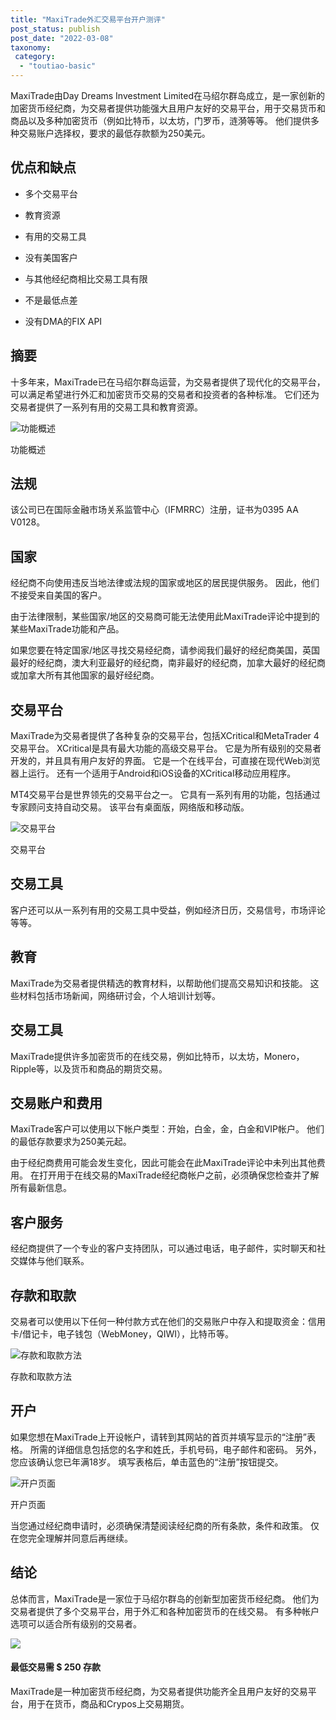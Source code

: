 ```yaml
---
title: "MaxiTrade外汇交易平台开户测评"
post_status: publish
post_date: "2022-03-08"
taxonomy:
 category: 
  - "toutiao-basic"
---
```


MaxiTrade由Day Dreams Investment Limited在马绍尔群岛成立，是一家创新的加密货币经纪商，为交易者提供功能强大且用户友好的交易平台，用于交易货币和商品以及多种加密货币（例如比特币，以太坊，门罗币，涟漪等等。 他们提供多种交易账户选择权，要求的最低存款额为250美元。

## 优点和缺点

- 多个交易平台

- 教育资源

- 有用的交易工具

- 没有美国客户

- 与其他经纪商相比交易工具有限

- 不是最低点差

- 没有DMA的FIX API


## 摘要

十多年来，MaxiTrade已在马绍尔群岛运营，为交易者提供了现代化的交易平台，可以满足希望进行外汇和加密货币交易的交易者和投资者的各种标准。 它们还为交易者提供了一系列有用的交易工具和教育资源。

![功能概述](https://cdn.fendou.la/funstoutiao/2020/11/Maxitrade-Review-Features-Overview.jpg "功能概述")

功能概述

## 法规

该公司已在国际金融市场关系监管中心（IFMRRC）注册，证书为0395 AA V0128。

## 国家

经纪商不向使用违反当地法律或法规的国家或地区的居民提供服务。 因此，他们不接受来自美国的客户。

由于法律限制，某些国家/地区的交易商可能无法使用此MaxiTrade评论中提到的某些MaxiTrade功能和产品。

如果您要在特定国家/地区寻找交易经纪商，请参阅我们最好的经纪商美国，英国最好的经纪商，澳大利亚最好的经纪商，南非最好的经纪商，加拿大最好的经纪商或加拿大所有其他国家的最好经纪商。

## 交易平台

MaxiTrade为交易者提供了各种复杂的交易平台，包括XCritical和MetaTrader 4交易平台。 XCritical是具有最大功能的高级交易平台。 它是为所有级别的交易者开发的，并且具有用户友好的界面。 它是一个在线平台，可直接在现代Web浏览器上运行。 还有一个适用于Android和iOS设备的XCritical移动应用程序。

MT4交易平台是世界领先的交易平台之一。 它具有一系列有用的功能，包括通过专家顾问支持自动交易。 该平台有桌面版，网络版和移动版。

![交易平台](https://cdn.fendou.la/funstoutiao/2020/11/Maxitrade-Review-Trading-Platform.jpg "交易平台")

交易平台

## 交易工具

客户还可以从一系列有用的交易工具中受益，例如经济日历，交易信号，市场评论等等。

## 教育

MaxiTrade为交易者提供精选的教育材料，以帮助他们提高交易知识和技能。 这些材料包括市场新闻，网络研讨会，个人培训计划等。

## 交易工具

MaxiTrade提供许多加密货币的在线交易，例如比特币，以太坊，Monero，Ripple等，以及货币和商品的期货交易。

## 交易账户和费用

MaxiTrade客户可以使用以下帐户类型：开始，白金，金，白金和VIP帐户。 他们的最低存款要求为250美元起。

由于经纪商费用可能会发生变化，因此可能会在此MaxiTrade评论中未列出其他费用。 在打开用于在线交易的MaxiTrade经纪商帐户之前，必须确保您检查并了解所有最新信息。

## 客户服务

经纪商提供了一个专业的客户支持团队，可以通过电话，电子邮件，实时聊天和社交媒体与他们联系。

## 存款和取款

交易者可以使用以下任何一种付款方式在他们的交易账户中存入和提取资金：信用卡/借记卡，电子钱包（WebMoney，QIWI），比特币等。

![存款和取款方法](https://cdn.fendou.la/funstoutiao/2020/11/Maxitrade-Review-Deposit-and-Withdrawal-Methods-1024x185.jpg "存款和取款方法")

存款和取款方法

## 开户

如果您想在MaxiTrade上开设帐户，请转到其网站的首页并填写显示的“注册”表格。 所需的详细信息包括您的名字和姓氏，手机号码，电子邮件和密码。 另外，您应该确认您已年满18岁。 填写表格后，单击蓝色的“注册”按钮提交。

![开户页面](https://cdn.fendou.la/funstoutiao/2020/11/Maxitrade-Review-Account-Opening-Page.jpg "开户页面")

开户页面

当您通过经纪商申请时，必须确保清楚阅读经纪商的所有条款，条件和政策。 仅在您完全理解并同意后再继续。

## 结论

总体而言，MaxiTrade是一家位于马绍尔群岛的创新型加密货币经纪商。 他们为交易者提供了多个交易平台，用于外汇和各种加密货币的在线交易。 有多种帐户选项可以适合所有级别的交易者。

![](https://cdn.fendou.la/funstoutiao/2020/11/MaxiTrade-Logo.png)

#### 最低交易需 $ 250 存款

MaxiTrade是一种加密货币经纪商，为交易者提供功能齐全且用户友好的交易平台，用于在货币，商品和Crypos上交易期货。
